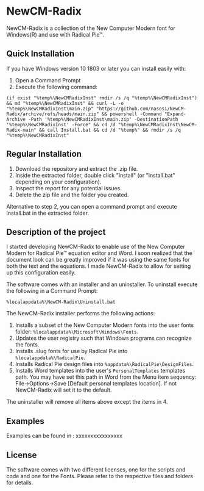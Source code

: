 # NewCM-Radix

NewCM-Radix is a collection of the New Computer Modern font for Windows(R) and use with Radical Pie™.

## Quick Installation

If you have Windows version 10 1803 or later you can install easily with:
1. Open a Command Prompt
2. Execute the following command:
```
(if exist "%temp%\NewCMRadixInst" rmdir /s /q "%temp%\NewCMRadixInst") && md "%temp%\NewCMRadixInst" && curl -L -o "%temp%\NewCMRadixInst\main.zip" "https://github.com/nasosi/NewCM-Radix/archive/refs/heads/main.zip" && powershell -Command "Expand-Archive -Path '%temp%\NewCMRadixInst\main.zip' -DestinationPath '%temp%\NewCMRadixInst' -Force" && cd /d "%temp%\NewCMRadixInst\NewCM-Radix-main" && call Install.bat && cd /d "%temp%" && rmdir /s /q "%temp%\NewCMRadixInst"
```

## Regular Installation
1. Download the repository and extract the .zip file.
2. Inside the extracted folder, double click "Install" (or "Install.bat" depending on your configuration).
3. Inspect the report for any potential issues.
4. Delete the zip file and the folder you created.

Alternative to step 2, you can open a command prompt and execute Install.bat in the extracted folder.

## Description of the project

I started developing NewCM-Radix to enable use of the New Computer Modern for Radical Pie™ equation editor and Word. I soon realized that the document look can be greatly improved if it was using the same fonts for both the text and the equations. I made NewCM-Radix to allow for setting up this configuration easily.

The software comes with an installer and an uninstaller. To uninstall execute the following in a Command Prompt:
```
%localappdata%\NewCM-Radix\Uninstall.bat
```

The NewCM-Radix installer performs the following actions:
1. Installs a subset of the New Computer Modern fonts into the user fonts folder: ```%localappdata%\Microsoft\Windows\Fonts```.
2. Updates the user registry such that Windows programs can recognize the fonts.
3. Installs .slug fonts for use by Radical Pie into ```%localappdata%\RadicalPie```.
4. Installs Radical Pie design files into ```%appdata%\RadicalPie\DesignFiles```.
5. Installs Word templates into the user's  ```PersonalTemplates``` templates path. You may have set this path in Word from the Menu item sequency: File->Options->Save [Default personal templates location]. If not NewCM-Radix will set it to the default.

The uninstaller will remove all items above except the items in 4.

## Examples
Examples can be found in : xxxxxxxxxxxxxxxx

## License
The software comes with two different licenses, one for the scripts and code and one for the Fonts. Please refer to the respective files and folders for details.


